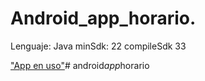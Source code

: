 # Android_app_horario.

Lenguaje: Java
minSdk: 22
compileSdk 33

["App en uso"](https://drive.google.com/file/d/1X9MPS1jT0fv3yZPX-WPJksQ6rUyyndgT/view?usp=sharing)#   a n d r o i d _ a p p _ h o r a r i o  
 